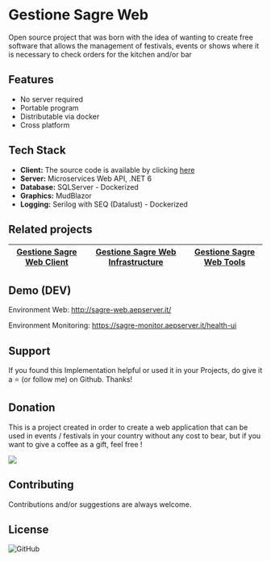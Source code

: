 ﻿# Gestione Sagre Web

Open source project that was born with the idea of wanting to create free software that allows the management of festivals, events or shows where it is necessary to check orders for the kitchen and/or bar

## Features

- No server required
- Portable program
- Distributable via docker
- Cross platform

## Tech Stack

- **Client:** The source code is available by clicking [here](https://github.com/AngeloDotNet/GestioneSagreWeb.Client)
- **Server:** Microservices Web API, .NET 6
- **Database:** SQLServer - Dockerized
- **Graphics:** MudBlazor
- **Logging:** Serilog with SEQ (Datalust) - Dockerized

## Related projects

| [Gestione Sagre Web Client](https://github.com/AngeloDotNet/GestioneSagreWeb.Client) | [Gestione Sagre Web Infrastructure](https://github.com/AngeloDotNet/GestioneSagreWeb.Infrastructure) | [Gestione Sagre Web Tools](https://github.com/AngeloDotNet/GestioneSagreWeb.Tools) |
| :---------------------------------------------------------------------------------------------: | :---------------------------------------------------------------------------------------------: | :--------------------------------------------------------------------------------: |

<!--
## Apply migrations

1. Add-Migration MIGRATION -Project GestioneSagre.PROJECT.DataAccessLayer
2. Update-Database -Project GestioneSagre.PROJECT.DataAccessLayer
3. Script-Migration -o script-PROJECT.sql (Generate the migration sql script)

- Example MIGRATION: **InitialMigration** and PROJECT: **Utility**
-->

## Demo (DEV)

Environment Web: http://sagre-web.aepserver.it/

Environment Monitoring: https://sagre-monitor.aepserver.it/health-ui

## Support

If you found this Implementation helpful or used it in your Projects, do give it a ⭐ (or follow me) on Github. Thanks!

## Donation

This is a project created in order to create a web application that can be used in events / festivals in your country without any cost to bear, but if you want to give a coffee as a gift, feel free !

[![](https://img.shields.io/badge/Buy_Me_A_Coffee-FFDD00?style=for-the-badge&logo=buy-me-a-coffee&logoColor=black)](https://www.buymeacoffee.com/angelodotnet)

## Contributing

Contributions and/or suggestions are always welcome.

## License

![GitHub](https://img.shields.io/github/license/angelodotnet/gestionesagreweb?style=for-the-badge)
